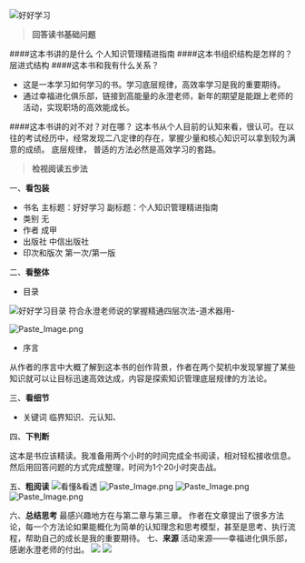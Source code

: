 ![好好学习](http://upload-images.jianshu.io/upload_images/3764400-aabc7d5457a25199.png?imageMogr2/auto-orient/strip%7CimageView2/2/w/1240)
> **回答读书基础问题**

####这本书讲的是什么
个人知识管理精进指南
####这本书组织结构是怎样的？
层进式结构
####这本书和我有什么关系？
+ 这是一本学习如何学习的书。学习底层规律，高效率学习是我的重要期待。
+ 通过幸福进化俱乐部，链接到高能量的永澄老师，新年的期望是能跟上老师的活动，实现职场的高效能成长。

####这本书讲的对不对？对在哪？
这本书从个人目前的认知来看，很认可。在以往的考试经历中，经常发现二八定律的存在，掌握少量和核心知识可以拿到较为满意的成绩。
底层规律， 普适的方法必然是高效学习的套路。

> **检视阅读五步法**

一、**看包装**
+ 书名
主标题：好好学习
副标题：个人知识管理精进指南
+ 类别
无
+ 作者
成甲
+ 出版社
中信出版社
+ 印次和版次
 第一次/第一版

二、**看整体**
+ 目录

![好好学习目录](http://upload-images.jianshu.io/upload_images/3764400-7df95db0037daef3.png?imageMogr2/auto-orient/strip%7CimageView2/2/w/1240)
符合永澄老师说的掌握精通四层次法-道术器用-

![Paste_Image.png](http://upload-images.jianshu.io/upload_images/3764400-51147aea112190be.png?imageMogr2/auto-orient/strip%7CimageView2/2/w/1240)
+ 序言﻿

从作者的序言中大概了解到这本书的创作背景，作者在两个契机中发现掌握了某些知识就可以让目标迅速高效达成，内容是探索知识管理底层规律的方法论。

三、**看细节**

+ 关键词
临界知识、元认知、

四、**下判断**

这本是书应该精读。我准备用两个小时的时间完成全书阅读，相对轻松接收信息。然后用回答问题的方式完成整理，时间为1个20小时突击战。

五、**粗阅读**
![看懂&看透](http://upload-images.jianshu.io/upload_images/3764400-e50de079ff23ea46.png?imageMogr2/auto-orient/strip%7CimageView2/2/w/1240)
![Paste_Image.png](http://upload-images.jianshu.io/upload_images/3764400-2c22c174155aad40.png?imageMogr2/auto-orient/strip%7CimageView2/2/w/1240)
![Paste_Image.png](http://upload-images.jianshu.io/upload_images/3764400-94e4bc74726d937c.png?imageMogr2/auto-orient/strip%7CimageView2/2/w/1240)
![Paste_Image.png](http://upload-images.jianshu.io/upload_images/3764400-e226be68624f46e9.png?imageMogr2/auto-orient/strip%7CimageView2/2/w/1240)

六、**总结思考**
最感兴趣地方在与第二章与第三章。
作者在文章提出了很多方法论，每一个方法论如果能概化为简单的认知理念和思考模型，甚至是思考、执行流程，帮助自己的成长是我的重要期待。
七、**来源**
活动来源——幸福进化俱乐部，感谢永澄老师的付出。
![](http://upload-images.jianshu.io/upload_images/3764400-e74dfd714ddce9c9.jpg?imageMogr2/auto-orient/strip%7CimageView2/2/w/1240)
![](http://upload-images.jianshu.io/upload_images/3764400-f09a3f1b86cb3172.jpg?imageMogr2/auto-orient/strip%7CimageView2/2/w/1240)
